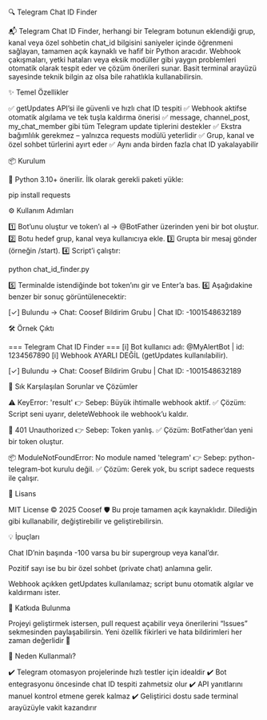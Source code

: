 🔍 Telegram Chat ID Finder

📬 Telegram Chat ID Finder, herhangi bir Telegram botunun eklendiği grup, kanal veya özel sohbetin chat_id bilgisini saniyeler içinde öğrenmeni sağlayan, tamamen açık kaynaklı ve hafif bir Python aracıdır.
Webhook çakışmaları, yetki hataları veya eksik modüller gibi yaygın problemleri otomatik olarak tespit eder ve çözüm önerileri sunar. Basit terminal arayüzü sayesinde teknik bilgin az olsa bile rahatlıkla kullanabilirsin.

✨ Temel Özellikler

✅ getUpdates API’si ile güvenli ve hızlı chat ID tespiti
✅ Webhook aktifse otomatik algılama ve tek tuşla kaldırma önerisi
✅ message, channel_post, my_chat_member gibi tüm Telegram update tiplerini destekler
✅ Ekstra bağımlılık gerekmez – yalnızca requests modülü yeterlidir
✅ Grup, kanal ve özel sohbet türlerini ayırt eder
✅ Aynı anda birden fazla chat ID yakalayabilir

📦 Kurulum

📌 Python 3.10+ önerilir.
İlk olarak gerekli paketi yükle:

pip install requests

⚙️ Kullanım Adımları

1️⃣ Bot’unu oluştur ve token’ı al → @BotFather üzerinden yeni bir bot oluştur.
2️⃣ Botu hedef grup, kanal veya kullanıcıya ekle.
3️⃣ Grupta bir mesaj gönder (örneğin /start).
4️⃣ Script’i çalıştır:

python chat_id_finder.py

5️⃣ Terminalde istendiğinde bot token’ını gir ve Enter’a bas.
6️⃣ Aşağıdakine benzer bir sonuç görüntülenecektir:

[✓] Bulundu → Chat: Coosef Bildirim Grubu | Chat ID: -1001548632189

🛠️ Örnek Çıktı

=== Telegram Chat ID Finder ===
[i] Bot kullanıcı adı: @MyAlertBot | id: 1234567890
[i] Webhook AYARLI DEĞİL (getUpdates kullanılabilir).

[✓] Bulundu → Chat: Coosef Bildirim Grubu | Chat ID: -1001548632189

🧠 Sık Karşılaşılan Sorunlar ve Çözümler

⚠️ KeyError: 'result'
👉 Sebep: Büyük ihtimalle webhook aktif.
✅ Çözüm: Script seni uyarır, deleteWebhook ile webhook’u kaldır.

🔑 401 Unauthorized
👉 Sebep: Token yanlış.
✅ Çözüm: BotFather’dan yeni bir token oluştur.

📦 ModuleNotFoundError: No module named 'telegram'
👉 Sebep: python-telegram-bot kurulu değil.
✅ Çözüm: Gerek yok, bu script sadece requests ile çalışır.

📜 Lisans

MIT License © 2025 Coosef 🛡️
Bu proje tamamen açık kaynaklıdır. Dilediğin gibi kullanabilir, değiştirebilir ve geliştirebilirsin.

💡 İpuçları

Chat ID’nin başında -100 varsa bu bir supergroup veya kanal’dır.

Pozitif sayı ise bu bir özel sohbet (private chat) anlamına gelir.

Webhook açıkken getUpdates kullanılamaz; script bunu otomatik algılar ve kaldırmanı ister.

🤝 Katkıda Bulunma

Projeyi geliştirmek istersen, pull request açabilir veya önerilerini “Issues” sekmesinden paylaşabilirsin.
Yeni özellik fikirleri ve hata bildirimleri her zaman değerlidir 🚀

🌟 Neden Kullanmalı?

✔️ Telegram otomasyon projelerinde hızlı testler için idealdir
✔️ Bot entegrasyonu öncesinde chat ID tespiti zahmetsiz olur
✔️ API yanıtlarını manuel kontrol etmene gerek kalmaz
✔️ Geliştirici dostu sade terminal arayüzüyle vakit kazandırır
